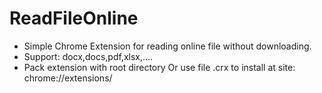 # ReadFileOnline
- Simple Chrome Extension for reading online file without downloading.
- Support: docx,docs,pdf,xlsx,....
- Pack extension with root directory Or use file .crx to install at site: chrome://extensions/
